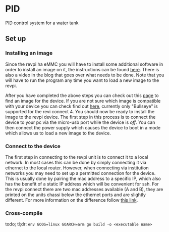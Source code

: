 # PID
PID control system for a water tank


## Set up

### Installing an image
Since the revpi ha eMMC you will have to install some additional software in order to install an image on it, the instructions can be found [here](https://www.jeffgeerling.com/blog/2020/how-flash-raspberry-pi-os-compute-module-4-emmc-usbboot). There is also a video in the blog that goes over what needs to be done. Note that you will have to run the program any time you want to load a new image to the revpi.

After you have completed the above steps you can check out this [page](https://revolutionpi.com/tutorials/downloads#revpiimages) to find an image for the device. If you are not sure which image is compatible with your device you can check find out [here](https://revolutionpi.com/tutorials/images), currently only "Bullseye" is supported for the revi connect 4. You should now be ready to install the image to the revpi device. The first step in this process is to connect the device to your pc via the micro-usb port while the device is *off*. You can then connect the power supply which causes the device to boot in a mode which allows us to load a new image to the device.

### Connect to the device
The first step in connecting to the revpi unit is to connect it to a local network. In most cases this can be done by simply connecting it via ethernet to the local router. However, when connecting via institution networks you may need to set up a permitted connection for the device. This is usually done by pairing the mac address to a specific IP, which also has the benefit of a static IP address which will be convenient for ssh. For the revpi connect there are two mac addresses available (A and B), they are printed on the units chassi below the ethernet ports and are slightly different. For more information on the difference follow [this link](https://revolutionpi.com/tutorials/ethernet-ports-compact). 

### Cross-compile
todo; tl;dr:
```env GOOS=linux GOARCH=arm go build -o <executable name>```